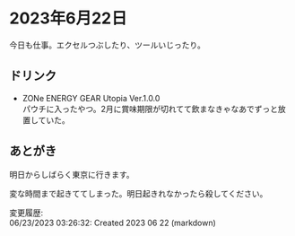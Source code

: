# 2023年6月22日

今日も仕事。エクセルつぶしたり、ツールいじったり。

## ドリンク

- ZONe ENERGY GEAR Utopia Ver.1.0.0  
パウチに入ったやつ。2月に賞味期限が切れてて飲まなきゃなあでずっと放置していた。

## あとがき

明日からしばらく東京に行きます。

変な時間まで起きててしまった。明日起きれなかったら殺してください。

変更履歴:  
06/23/2023 03:26:32: Created 2023 06 22 (markdown)  
